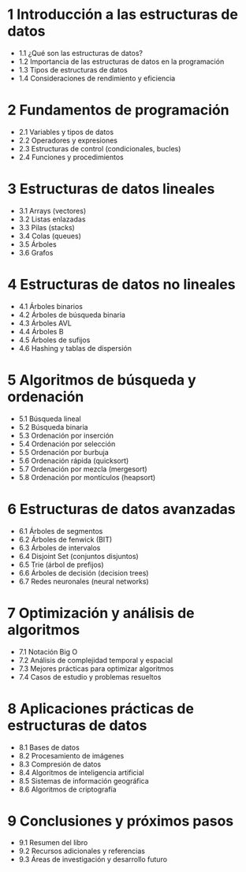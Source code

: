 # 1 Introducción a las estructuras de datos
- 1.1 ¿Qué son las estructuras de datos?
- 1.2 Importancia de las estructuras de datos en la programación
- 1.3 Tipos de estructuras de datos
- 1.4 Consideraciones de rendimiento y eficiencia

# 2 Fundamentos de programación
- 2.1 Variables y tipos de datos
- 2.2 Operadores y expresiones
- 2.3 Estructuras de control (condicionales, bucles)
- 2.4 Funciones y procedimientos

# 3 Estructuras de datos lineales
- 3.1 Arrays (vectores)
- 3.2 Listas enlazadas
- 3.3 Pilas (stacks)
- 3.4 Colas (queues)
- 3.5 Árboles
- 3.6 Grafos

# 4 Estructuras de datos no lineales
- 4.1 Árboles binarios
- 4.2 Árboles de búsqueda binaria
- 4.3 Árboles AVL
- 4.4 Árboles B
- 4.5 Árboles de sufijos
- 4.6 Hashing y tablas de dispersión

# 5 Algoritmos de búsqueda y ordenación
- 5.1 Búsqueda lineal
- 5.2 Búsqueda binaria
- 5.3 Ordenación por inserción
- 5.4 Ordenación por selección
- 5.5 Ordenación por burbuja
- 5.6 Ordenación rápida (quicksort)
- 5.7 Ordenación por mezcla (mergesort)
- 5.8 Ordenación por montículos (heapsort)

# 6 Estructuras de datos avanzadas
- 6.1 Árboles de segmentos
- 6.2 Árboles de fenwick (BIT)
- 6.3 Árboles de intervalos
- 6.4 Disjoint Set (conjuntos disjuntos)
- 6.5 Trie (árbol de prefijos)
- 6.6 Árboles de decisión (decision trees)
- 6.7 Redes neuronales (neural networks)

# 7 Optimización y análisis de algoritmos
- 7.1 Notación Big O
- 7.2 Análisis de complejidad temporal y espacial
- 7.3 Mejores prácticas para optimizar algoritmos
- 7.4 Casos de estudio y problemas resueltos

# 8 Aplicaciones prácticas de estructuras de datos
- 8.1 Bases de datos
- 8.2 Procesamiento de imágenes
- 8.3 Compresión de datos
- 8.4 Algoritmos de inteligencia artificial
- 8.5 Sistemas de información geográfica
- 8.6 Algoritmos de criptografía

# 9 Conclusiones y próximos pasos
- 9.1 Resumen del libro
- 9.2 Recursos adicionales y referencias
- 9.3 Áreas de investigación y desarrollo futuro

